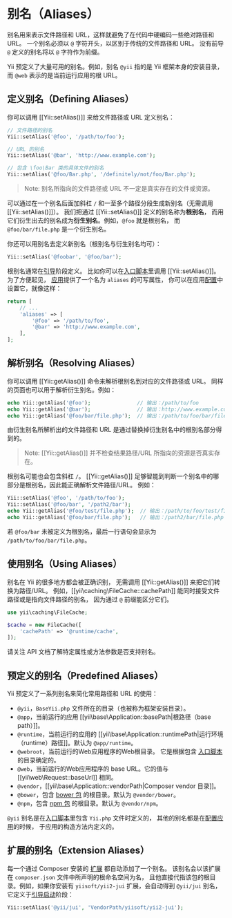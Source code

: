 别名（Aliases）
=============

别名用来表示文件路径和 URL，这样就避免了在代码中硬编码一些绝对路径和 URL。
一个别名必须以 `@` 字符开头，以区别于传统的文件路径和 URL。
没有前导 `@` 定义的别名将以 `@` 字符作为前缀。

Yii 预定义了大量可用的别名。例如，别名 `@yii` 指的是 Yii 框架本身的安装目录，
而 `@web` 表示的是当前运行应用的根 URL。

定义别名（Defining Aliases） <span id="defining-aliases"></span>
-------------------------

你可以调用 [[Yii::setAlias()]] 来给文件路径或 URL 定义别名：

```php
// 文件路径的别名
Yii::setAlias('@foo', '/path/to/foo');

// URL 的别名
Yii::setAlias('@bar', 'http://www.example.com');

// 包含 \foo\Bar 类的具体文件的别名
Yii::setAlias('@foo/Bar.php', '/definitely/not/foo/Bar.php');
```

> Note: 别名所指向的文件路径或 URL 不一定是真实存在的文件或资源。

可以通过在一个别名后面加斜杠 `/` 和一至多个路径分段生成新别名（无需调用 [[Yii::setAlias()]]）。
我们把通过 [[Yii::setAlias()]] 定义的别名称为**根别名**，
而用它们衍生出去的别名成为**衍生别名**。例如，`@foo` 就是根别名，
而 `@foo/bar/file.php` 是一个衍生别名。

你还可以用别名去定义新别名（根别名与衍生别名均可）：

```php
Yii::setAlias('@foobar', '@foo/bar');
```

根别名通常在[引导](runtime-bootstrapping.md)阶段定义。
比如你可以在[入口脚本](structure-entry-scripts.md)里调用 [[Yii::setAlias()]]。为了方便起见，
[应用](structure-applications.md)提供了一个名为 `aliases` 的可写属性，
你可以在应用[配置](concept-configurations.md)中设置它，就像这样：

```php
return [
    // ...
    'aliases' => [
        '@foo' => '/path/to/foo',
        '@bar' => 'http://www.example.com',
    ],
];
```


解析别名（Resolving Aliases） <span id="resolving-aliases"></span>
--------------------------

你可以调用 [[Yii::getAlias()]] 命令来解析根别名到对应的文件路径或 URL。
同样的页面也可以用于解析衍生别名。例如：

```php
echo Yii::getAlias('@foo');               // 输出：/path/to/foo
echo Yii::getAlias('@bar');               // 输出：http://www.example.com
echo Yii::getAlias('@foo/bar/file.php');  // 输出：/path/to/foo/bar/file.php
```

由衍生别名所解析出的文件路径和 URL 
是通过替换掉衍生别名中的根别名部分得到的。

> Note: [[Yii::getAlias()]] 并不检查结果路径/URL 所指向的资源是否真实存在。


根别名可能也会包含斜杠 `/`。
[[Yii::getAlias()]] 足够智能到判断一个别名中的哪部分是根别名，因此能正确解析文件路径/URL。
例如：

```php
Yii::setAlias('@foo', '/path/to/foo');
Yii::setAlias('@foo/bar', '/path2/bar');
echo Yii::getAlias('@foo/test/file.php');  // 输出：/path/to/foo/test/file.php
echo Yii::getAlias('@foo/bar/file.php');   // 输出：/path2/bar/file.php
```

若 `@foo/bar` 未被定义为根别名，最后一行语句会显示为 `/path/to/foo/bar/file.php`。


使用别名（Using Aliases） <span id="using-aliases"></span>
----------------------

别名在 Yii 的很多地方都会被正确识别，
无需调用 [[Yii::getAlias()]] 来把它们转换为路径/URL。
例如，[[yii\caching\FileCache::cachePath]] 能同时接受文件路径或是指向文件路径的别名，
因为通过 `@` 前缀能区分它们。

```php
use yii\caching\FileCache;

$cache = new FileCache([
    'cachePath' => '@runtime/cache',
]);
```

请关注 API 文档了解特定属性或方法参数是否支持别名。


预定义的别名（Predefined Aliases） <span id="predefined-aliases"></span>
------------------------------

Yii 预定义了一系列别名来简化常用路径和 URL 的使用：

- `@yii`，`BaseYii.php` 文件所在的目录（也被称为框架安装目录）。
- `@app`，当前运行的应用 [[yii\base\Application::basePath|根路径（base path）]]。
- `@runtime`，当前运行的应用的 [[yii\base\Application::runtimePath|运行环境（runtime）路径]]。默认为 `@app/runtime`。
- `@webroot`，当前运行的Web应用程序的Web根目录。
  它是根据包含 [入口脚本](structure-entry-scripts.md) 的目录确定的。
- `@web`，当前运行的Web应用程序的 base URL。它的值与 [[yii\web\Request::baseUrl]] 相同。
- `@vendor`，[[yii\base\Application::vendorPath|Composer vendor 目录]]。
- `@bower`，包含 [bower 包](http://bower.io/) 的根目录。默认为 `@vendor/bower`。
- `@npm`，包含 [npm 包](https://www.npmjs.org/) 的根目录。默认为 `@vendor/npm`。

`@yii` 别名是在[入口脚本](structure-entry-scripts.md)里包含 `Yii.php` 文件时定义的，
其他的别名都是在[配置应用](concept-configurations.md)的时候，
于应用的构造方法内定义的。


扩展的别名（Extension Aliases） <span id="extension-aliases"></span>
----------------------------

每一个通过 Composer 安装的 [扩展](structure-extensions.md) 都自动添加了一个别名。
该别名会以该扩展在 `composer.json` 文件中所声明的根命名空间为名，
且他直接代指该包的根目录。例如，如果你安装有 `yiisoft/yii2-jui` 扩展，会自动得到 `@yii/jui` 别名，
它定义于[引导启动](runtime-bootstrapping.md)阶段：

```php
Yii::setAlias('@yii/jui', 'VendorPath/yiisoft/yii2-jui');
```
